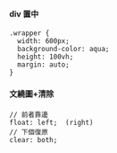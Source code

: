 #### div 置中
```
.wrapper {
  width: 600px;
  background-color: aqua;
  height: 100vh;
  margin: auto;
}
```

#### 文繞圖+清除
```
// 前者靠邊
float: left;  (right)
// 下個復原
clear: both;
```
